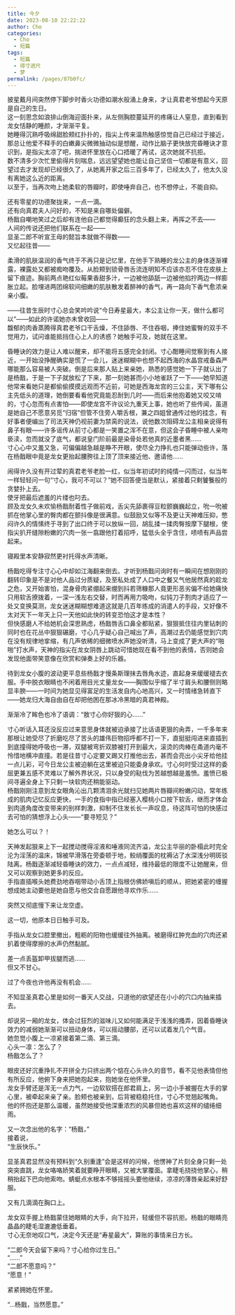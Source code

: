 ```yaml
---
title: 今夕
date: 2023-08-10 22:22:22
author: Cho
categories: 
  - Cho
  - 短篇
tags: 
  - 短篇
  - 得寸进尺
  - 梦
permalink: /pages/87b0fc/
---
```


披星戴月间突然停下脚步时香火功德如潮水般涌上身来，才让真君老爷想起今天原是自己的生日。  
这一刻思念如浪排山倒海迎面扑来，从左侧胸腔蔓延开的疼痛让人窒息<!-- more -->，直到看到龙女恬静的睡颜，才渐渐平复。  
她睡得沉熟呼吸绵甜脸颊红扑扑的，指尖上传来温热触感惊觉自己已经过于接近，那总让他爱不释手的白嫩鼻尖微微抽动似是想醒，动作比脑子更快放完昏睡诀才意识到，是指尖太凉了吧，揣进怀里放在心口捂暖了再试，这次她就不抗拒。  
数不清多少次忙里偷得片刻喘息，远远望望她也能让自己坚信一切都是有意义，回望过去才发现却已经很久了，从她离开家之后三百多年了，已经太久了，他太久没有离她这么近的距离。  
以至于，当再次吻上她柔软的唇瓣时，即使唾弃自己，也不想停止，不能自抑。  

还有零星的功德聚拢来，一点一滴。  
还有向真君夫人问好的，不知是来自哪处偏僻。  
杨戬自嘲地笑过之后却有连他自己都觉得癫狂的念头翻上来，再挥之不去——  
人间的传说还把他们联系在一起——  
显圣二郎不听宣王母的懿旨本就做不得数——  
又忆起往昔——  

柔滑的肌肤温润的香气终于不再只是记忆里，在他手下熟睡的龙公主的身体逐渐裸露，裸露处又都被痴吻覆及。从脸颊到锁骨唇舌流连明知不应该亦忍不住在皮肤上留下痕迹。胸前两点艳红似莓果香甜多汁，一边被他舔舐一边被他掐拧两边一样膨胀立起。脸埋进两团绵软间细嫩的肌肤散发着醉神的香气，再一路向下香气愈浓亲亲小腹。  

——往昔生辰时寸心总会笑吟吟说“今日寿星最大，本公主让你一天，做什么都可以”——如此的许诺她亦未曾收回——  
馥郁的肉香蒸腾得真君老爷口干舌燥，不住舔唇、不住吞咽，捧住她蜜臀的双手不觉用力，试问谁能抵挡住心上人的诱惑？她触手可及，她就在这里。  

昏睡诀的效力是让人难以醒来，却不能将五感完全封闭。寸心酣睡间觉察到有人接近，一开始没挣醒确实是慌了一会儿，迷迷糊糊中也想不起西海的水晶宫戒备森严哪能那么容易被人突破。倒是后来那人贴上来亲她，熟悉的感觉她一下子就认出了是杨戬，于是一下子就放松了下来，那一刻她甚而小小地雀跃了一下——她早知道他常来看她只是都偷偷摸摸远观而不近前，可她是西海龙宫的三公主，天下哪有公主先低头的道理，她倒要看看他究竟能忍耐到几时——而后来他抱着她又咬又啃的，寸心忽而有点害怕——即使龙宫不许议论九重天上事，她也听了些传闻，虽道是她自己不愿意另觅“归宿”但管不住旁人嚼舌根，兼之四姐曾通传过他的挂念，有好事者便编出了司法天神仍视前妻为禁脔的说法，说他数次阻碍龙公主相亲说得有鼻子有眼——许多谣传从前寸心都是一笑置之浑不在意，但这会子昏睡中被人亲吻亵渎，忽而就没了底气，都说皇门阶前最是染骨处若他真的近墨者黑……  
寸心心中又羞又急，可偏偏越急越是睁不开眼，使尽全力挣扎也只能弹动些许，落在杨戬眼中竟是龙女更抬起腰胯往上顶了顶来接近他、邀请他……  

闹得许久没有开过荤的真君老爷老脸一红，似当年初试时的纯情一闪而过，似当年一样轻轻问一句“寸心，我可不可以？”她不回答便当是默认，紧接着只剩饕餮般的贪婪扑上去。  
使牙把最后遮羞的片缕也叼去。  
顾及龙女久未欢愉杨戬耐着性子做前戏，舌尖先舔裹得豆粒颤巍巍起立，吮一吮被抓在他掌心里的臀肉都在颤抖像是很满意。似鼓励又似等不及更让天神难压抑，憋闷许久的情愫终于寻到了出口终于可以放纵一回，胡乱揉一揉肉臀按摩下腿根，使指尖扒开缝隙粉嫩的穴肉一张一翕跟他打着招呼，猛低头全乎含住，啧啧有声品尝起来。  

寝殿里本安静寂然更衬托得水声清晰。  

杨戬吃得专注寸心心中却如江海翻来倒去。才听到杨戬问询时有一瞬间在想刚刚的翻转印象是不是对他人品过分质疑，及至私处成了人口中之餐又气他居然真的趁龙之危，又开始害怕，混身骨肉紧绷起来绷到抖若筛糠那人竟更形恶劣偏不给她痛快只用软舌撩拨着，一深一浅左右交替，时而再用力吸吻，似钝刀子割肉才适应了一处又变换莫测，龙女迷迷糊糊想难道这就是几百年练成的消遣人的手段，又好像不太对天下一年天上只一天他如此快的转变恐怕这才是本性？  
但快感磨人不给她机会深思熟虑，杨戬唇舌口鼻全都贴紧，狠狠抵住往内里钻刺的同时也在花丛中狠狠碾磨，寸心几乎疑心自己喊出了声，高潮过去仍能感觉到穴肉在没有规律地挛缩，有几声依稀的细微喷水声她没听清，马上变成了更大声的“啪啪”打水声，天神的指尖在龙女阴唇上跳动可惜她现在看不到他的表情，否则她会发现他面带笑意像在欣赏和弹奏上好的乐器。  

待到龙女小腹的波动更平息些杨戬才慢条斯理抹去唇角水迹，直起身来缓缓褪去衣服。手中脱衣眼睛也不闲着用目光丈量龙女——胸围似乎缩了半寸肩头和腰侧则略显丰腴——一时间为她显见得富足的生活发自内心地高兴，又一时情绪急转直下——她龙归大海自由自在却把他困在那冰冷黑暗的真君神殿。  

渐渐冷了眸色也冷了语调：“敖寸心你好狠的心……”  

寸心听话入耳还没反应过来意思身体就被迫承接了比话语更狠的肏弄，一千多年来那根让她受尽了折磨吃尽了苦头的雄伟巨物招呼都不打一下，直挺挺闯进来直插到到底撞得她呼吸也一滞，双腿被弯折双膝被打开到最大，滚烫的肉棒在甬道内毫不怜惜地横冲直撞。若是往昔寸心定要又踢又打推他出去，甚而会亮出小尖牙给他挂一点儿彩，可今日龙公主被迫躺在这里被迫只能委身承欢。寸心何时受过这样的委屈更兼五感不灵难以了解外界状况，只以身受的鞑伐为苦越想越是羞愤。羞愤已极间寻遍全身上下只剩一块软肉还稍能驱动。  
杨戬刚刚注意到龙女眼角沁出几颗清泪余光就扫见她两片唇瓣间粉嫩闪动，常年练成的肌肉记忆反应更快，一手的食指中指已经塞入樱桃小口按下软舌，继而才体会到肉道角度改变带来的别样刺激，抑制不住发长长一声叹息，待这阵可怕的快感过去可怕的猜想浮上心头——“要寻短见？”  

她怎么可以？！  

天神发起狠来上下一起搅动搅得淫液和唾液同流齐溢，龙公主华丽的卧榻此时完全沦为淫荡的温床，锦被早滑落在旁委顿于地，鲛绡覆面的枕褥沾了水深浅分明斑驳陆离。杨戬逐渐减轻昏睡诀的效力，一点点减轻，维持最低的限度不让她醒来，但又可以观察到她更多的反应。  
手指直插喉头她费劲地吞咽带动小舌顶上指根仿佛娇嗔后的顺从，把她紧密的缠握想成她主动要他是她自愿与他交合自愿跟他寻欢作乐……  

突然又彻底慢下来让龙空虚。  

这一切，他原本日日触手可及。  

手指从龙女口腔里撤出，粗粝的阳物也缓缓往外抽离。被磨得红肿充血的穴肉还紧扒着使得摩擦的水声仍然黏腻。  

差一点丢盔卸甲拔腿而逃……  
但又不甘心。  

过了今夜也许他再没有机会……  

不知显圣真君心里是如何一番天人交战，只道他的欲望还在小小的穴口内抽来插去。  

却说另一厢的龙女，体会过狂烈的滋味儿又如何能满足于浅浅的搔弄，因着昏睡诀效力的减弱她渐渐可以扭动身体，可以摇动腰部，还可以试着发几个气音。  
她忽觉小腹上一凉紧接着第二滴、第三滴。  
心头一凛：怎么了？  
杨戬怎么了？  

眼皮还好沉重挣扎不开拼全力只挤出两个惦在心头许久的音节，看不见他表情但他有所反应，他俯下身来把她抱起来，抱她坐在他怀里。  
龙女手臂还是浑无一点力气，一边软软搭在郎君肩上，另一边小手被握在大手的掌心里，被牵起来亲了亲。脸颊也被亲到，后背被稳稳托住，寸心不觉翘起嘴角。  
他的怀抱还是那么温暖，虽然她接受他深重浓烈的风暴但她也喜欢这样的缱绻细雨。  

又一次念出他的名字：“杨戬，”  
接着说，  
“生辰快乐。”  

显圣真君显然没有预料到“久别重逢”会是这样的问候，他愣神了片刻全身只剩一处突突直跳，龙女咯咯娇笑着就要睁开眼睛，又被大掌覆面。拿睫毛挠挠他掌心，稍稍抬起下巴向他索吻。蜻蜓点水根本不够摇摇头要他继续，凉凉的薄唇亲起来好舒服。  

又有几滴滴在胸口上。  

龙女双手握上杨戬蒙住她眼睛的大手，向下拉开，轻缓但不容抗拒。杨戬的眼睛亮晶晶的睫毛湿漉漉低垂着。  
寸心无奈地叹口气，决定今天还是“寿星最大”，算账的事情来日方长。  

“二郎今天会留下来吗？寸心给你过生日。”  
“……”  
“二郎不愿意吗？”  
“愿意！”  

紧紧拥她在怀里。  

“…杨戬，当然愿意。”  
